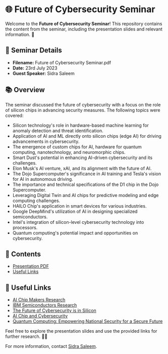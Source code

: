 # 🌐 Future of Cybersecurity Seminar

Welcome to the **Future of Cybersecurity Seminar**! This repository contains the content from the seminar, including the presentation slides and relevant information. 🚀

## 📅 Seminar Details

- **Filename:** Future of Cybersecurity Seminar.pdf
- **Date:** 23rd July 2023
- **Guest Speaker:** Sidra Saleem

## 📚 Overview

The seminar discussed the future of cybersecurity with a focus on the role of silicon chips in advancing security measures. The following topics were covered:

- Silicon technology's role in hardware-based machine learning for anomaly detection and threat identification.
- Application of AI and ML directly onto silicon chips (edge AI) for driving advancements in cybersecurity.
- The emergence of custom chips for AI, hardware for quantum computing, nanotechnology, and neuromorphic chips.
- Smart Dust's potential in enhancing AI-driven cybersecurity and its challenges.
- Elon Musk's AI venture, xAI, and its alignment with the future of AI.
- The Dojo Supercomputer's significance in AI training and Tesla's vision for AI in autonomous driving.
- The importance and technical specifications of the D1 chip in the Dojo Supercomputer.
- Leveraging Digital Twin and AI chips for predictive modeling and edge computing challenges.
- HAILO Chip's application in smart devices for various industries.
- Google DeepMind's utilization of AI in designing specialized semiconductors.
- Intel's integration of silicon-level cybersecurity technology into processors.
- Quantum computing's potential impact and opportunities on cybersecurity.

## 📑 Contents

- [Presentation PDF](Future%20of%20Cybersecurity%20Seminar.pdf)
- [Useful Links](#useful-links)

## 🔗 Useful Links

- [AI Chip Makers Research](https://research.aimultiple.com/ai-chip-makers/)
- [IBM Semiconductors Research](https://research.ibm.com/blog/ibm-semiconductors-research)
- [The Future of Cybersecurity is in Silicon](https://www.orfonline.org/research/the-future-of-cybersecurity-is-in-silicon/)
- [AI Chip and Cybersecurity](https://www.uscybersecurity.net/ai-chip/)
- [Quantum Computing: Empowering National Security for a Secure Future](https://www.claws.in/quantum-computing-empowering-national-security-for-a-secure-future/)

Feel free to explore the presentation slides and use the provided links for further research. 🕵️‍♀️


For more information, contact [Sidra Saleem](mailto:sidrasaleem296@gmail.com).
